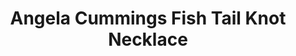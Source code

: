 ---
title: Angela Cummings Fish Tail Knot Necklace
description: 'A double strand of 108 Cultured Pearls is finished with a beautifully detailed, sculpted Fish Tail Pave Diamond clasp - elevated whimsy at its best.'
specs: '7 1/2 - 8mm Cultured Pearls with 2.18 carats of White Diamonds, set in Platinum.'
images:
  - image_path: /uploads/angela-cummings-for-assael-fish-tail-knot-necklace.png
_category:
order_number: 31
categories:
  - necklaces
---